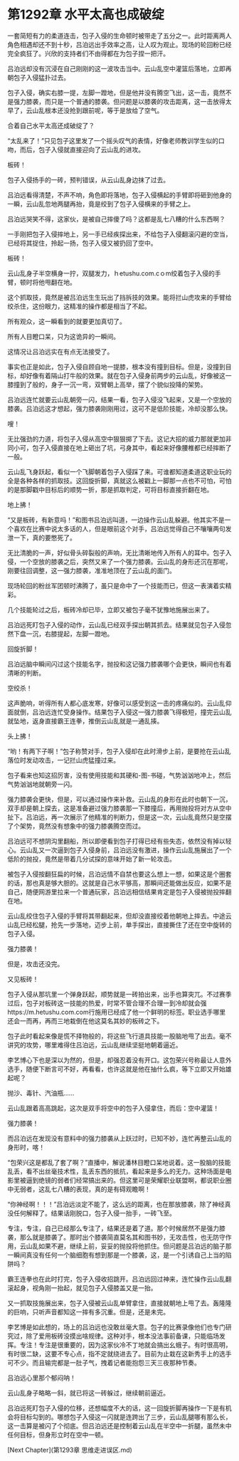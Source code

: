 # 第1292章 水平太高也成破绽

一套简短有力的柔道连击，包子入侵的生命顿时被带走了五分之一。此时距离两人角色相遇却还不到十秒，吕泊远出手效率之高，让人叹为观止。现场的轮回粉已经完全疯狂了。兴欣的支持者们不由得都在为包子捏一把汗。

吕泊远却没有沉浸在自己刚刚的这一波攻击当中。云山乱空中灌篮后落地，立即再朝包子入侵猛扑过去。

包子入侵，确实右膝一提，左脚一蹬地，但是他并没有腾空飞出，这一击，竟然不是强力膝袭，而只是一个普通的膝袭。但问题是以膝袭的攻击距离，这一击放得太早了，云山乱根本还没抢到跟前呢，等于是放给了空气。

合着自己水平太高还成破绽了？

“太乱来了！”只见包子这里发了一个摇头叹气的表情，好像老师教训学生似的口吻，而后，包子入侵就直接迎向了云山乱的进攻。

板砖！

包子入侵扬手的一砖，预判错误，从云山乱身边抹了过去。

吕泊远看得清楚，不声不响，角色即将落地，包子入侵横起的手臂即将砸到他身的一瞬，云山乱忽地两腿再抬，竟是绞到了包子入侵横来的手臂之上。

吕泊远哭笑不得，这家伙，是被自己摔傻了吗？这都是乱七八糟的什么东西啊？

一手刚把包子入侵摔地上，另一手已经疾探出来，不给包子入侵翻滚闪避的空当，已经将其捉住，拎起一扬，包子入侵又被扔回了空中。

板砖！

云山乱身子半空横身一拧，双腿发力，ｈetushu.com.cｏm绞着包子入侵的手臂，顿时将他甩翻在地。

这个抓取技，竟然是被吕泊远生生玩出了挡拆技的效果。能将拦山虎攻来的手臂给绞杀住，这份眼力，这精准的操作都是相当了不起。

所有观众，这一瞬看到的就要更加真切了。

所有人目瞪口呆，只为这诡异的一瞬间。

这情况让吕泊远实在有点无法接受了。

事实也正是如此，包子入侵自顾自地一提膝，根本没有撞到目标。但是，没撞到目标，却好像有着隔山打牛般的效果。就在包子入侵身前两步的云山乱，好像被这一膝撞到了般的，身子一沉一弯，双臂朝上高举，摆了个貌似投降的架势。

吕泊远连忙就要云山乱朝旁一闪，结果一看，包子入侵没飞起来，又是一个空放的膝袭。吕泊远这才想起，强力膝袭刚刚用过，这可不是低阶技能，冷却没那么快。

嗖！

无比强劲的力道，将包子入侵从高空中狠狠掷了下去。这记大招的威力那就更加非同小可，包子入侵直接在地上砸出了坑，弓身其中，看起来好像腰椎都已经摔断了一般。

云山乱飞身跃起，看似一个飞脚朝着包子入侵踩了来。可谁都知道柔道这职业玩的全是各种各样的抓取技。这回旋折脚，真就这么被戳上一脚那一点也不可怕，可怕的是那脚戳中目标后的顺势一折，那是抓取判定，可将目标直接折翻在地。

地上拂！

“又是板砖，有新意吗！”和图书吕泊远叫道，一边操作云山乱躲避。他其实不是一个喜欢在比赛中说太多话的人，但是眼前这个对手，吕泊远觉得自己不嚷嚷两句发泄一下，真的要憋死了。

无比清脆的一声，好似骨头碎裂般的声响，无比清晰地传入所有人的耳中。包子入侵，一个空放的膝袭之后，突然又来了一个强力膝袭。云山乱的身形还沉在那呢，刚要往回调整，这一强力膝袭，准准地顶在了云山乱的面门。

现场轮回的粉丝军团顿时沸腾了，虽只是命中了一个技能而已，但这一表演着实精彩。

几个技能轮过之后，板砖冷却已毕，立即又被包子毫不犹豫地施展出来了。

吕泊远死盯包子入侵的动作，云山乱已经双手探出朝其抓去。结果就见包子入侵忽然下盘一沉，右膝提起，左脚一蹬地。

回旋折脚！

吕泊远脑中瞬间闪过这个技能名字，抛投和这记强力膝袭哪个会更快，瞬间也有着清晰的判断。

空绞杀！

这声脆响，听得所有人都心底发寒，好像可以感受到这一击的疼痛似的。云山乱仰面就倒，吕泊远连忙受身操作。结果包子入侵这一强力膝袭飞得极短，撞完云山乱就坠地，返身直接霸王连拳，推倒云山乱就是一通乱揍。

头上拂！

“哟！有两下子啊！”包子称赞对手，包子入侵却在此时滑步上前，是要抢在云山乱落位时发动攻击，一记拦山虎猛撞过来。

包子看来也知这招厉害，没有使用技能和其硬和-图-书碰，气势汹汹地冲上，然后气势汹汹地就朝旁一闪。

强力膝袭会更快，但是，可以通过操作来补救。云山乱的身形在此时也朝下一沉，双手却是朝上探去，这是准备避过强力膝袭那一下膝撞后，再用抛投将对方从空中扯下。吕泊远，再一次展示了他精准的判断力，但是这一次，云山乱竟然只是空摆了个架势，竟然没有想象中的强力膝袭腾空而过。

吕泊远可不想阴沟里翻船，所以即便看到包子打得已经有些失态，依然没有掉以轻心。云山乱又一次逼到包子入侵身前，吕泊远没有激进，操作云山乱施展出了一个低阶的抛投，竟然是带着几分试探的意味开始了新一轮攻击。

被包子入侵按翻狂扁的时候，吕泊远情不自禁也要这么想上一想，如果这是个圈套的话，那也真是够大胆的。这就是自己水平够高，那瞬间还能做出反应，如果不是自己，随便网游里拉来一个普通玩家，吕泊远相信结果肯定是包子入侵被抛投摔翻在地。

云山乱绞住包子入侵的手臂将其带翻起来，但却没直接绞着他朝地上摔去。中途云山乱已经松腿，抢先一步落地，迈步上前，单手探出，直接撕住了还在空中旋转的包子入侵。

强力膝袭！

但是，攻击还没完。

又见板砖！

包子入侵从那坑里一个弹身跃起，顺势就是一砖拍出来，出手也算突兀。不过赛季过后，包子对板砖这一技能的热爱，时常不管合理不合理一到冷却就会强https://m.hetushu.com.com行施用已经成了他一个鲜明的标签。职业选手哪里还会一而再，再而三地栽倒在他这莫名其妙的板砖之下。

包子此时看起来像是慌不择物般的，将这些飞行道具技能一股脑地甩了出去。毫不讲究的攻势，哪里难得住吕泊远，云山乱继续坚挺地朝着逼近。

李艺博心下也是深以为然的，但是，却强忍着没有开口。这包荣兴号称最让人意外选手，随便下断言可不好，再看看，也许这就是他在抽什么疯，等下立即又开始雄起呢？

抛沙、毒针、汽油瓶……

云山乱跟着高高跳起，这次是双手将空中的包子入侵拿住，而后：空中灌篮！

强力膝袭！

而吕泊远在发现没有意料中的强力膝袭从上跃过时，已知不妙，连忙再整云山乱的身形时，喀！

“包荣兴这是都乱了套了啊？”直播中，解说潘林目瞪口呆地说着。这一股脑的技能乱丢，看不出丝毫技术性，乱丢东西的抵抗，看起来是多么的无力。这种场面是电影里被逼到绝镜的弱者们经常搞出来的。但这里可是荣耀职业联盟啊，都说职业圈中无弱者，这乱七八糟的表现，真的是有碍观瞻啊！

“你神经啊！！！”吕泊远淡定不能了，这么远的距离，也在那放膝袭，除了神经真没任何解释了。结果话刚脱口，包子入侵一抬手，一砖飞至。

专注，专注，自己已经那么专注了，结果还是着了道。那个时候居然不是强力膝袭，那么就是膝袭了。那时出个膝袭简直莫名其和图书妙，无攻击性，也无防守作用，云山乱如果不避，继续上前，妥妥的抛投将他抓住。但问题是吕泊远的脑子那一瞬间真没有任何一个脑细胞有想到那是一个膝袭，这，是一个引诱自己上当的陷阱吗？

霸王连拳也在此时打完，包子入侵收招跳开。吕泊远回过神来，连忙操作云山乱翻滚起身，视角刚一抬起，就见包子入侵膝盖又是一抬。

又一抓取技施展出来，包子入侵被云山乱单臂拿住，直接就朝地上甩了去。轰隆隆的巨响，只听声音都知这一摔有多沉重。但是，还是未完。

李艺博是如此想的，场上的吕泊远也没敢丝毫大意。包子的比赛录像他们也专门研究过，除了爱用板砖没摸出啥规律。这种对手，根本没法事前备课，只能临场发挥。专注！专注是很重要的，因为这家伙冷不丁地就会搞出幺蛾子。有时很高明，有时很二缺，这要不专心点，指不定就绕进去了。目前为止栽在这新秀手上的选手可不少。而且输完都是一肚子气，拽着记者能抱怨三天三夜那种节奏。

吕泊远心里那个郁闷呐！

云山乱身子略略一斜，就已将这一砖躲过，继续朝前逼近。

吕泊远死盯包子入侵的位移，还想幅度不大的话，这一回旋折脚再操作一下是有机会将目标勾到的。哪想包子入侵这一闪就是连跨出了三步，云山乱腿哪有那么长，这一击算是被闪了个彻底。但吕泊远还是控制着云山乱在半空中一折腿，虽然未中任何目标，但身形立时在空中一顿。



[Next Chapter](第1293章 思维走进误区.md)